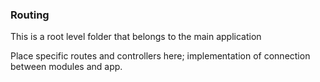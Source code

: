 ### Routing

This is a root level folder that belongs to the main application

Place specific routes and controllers here; implementation of connection between modules and app.